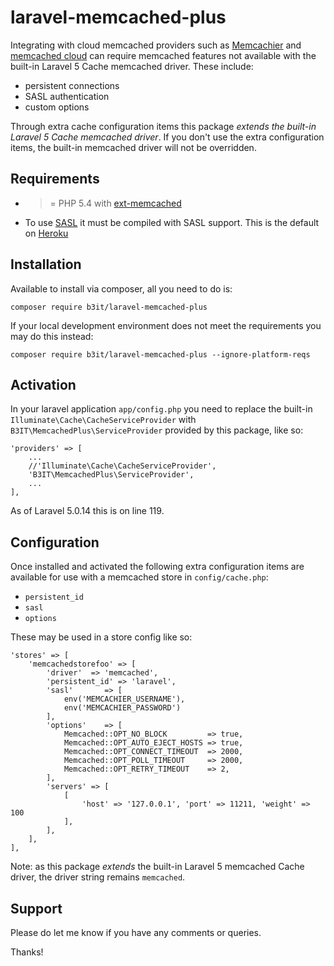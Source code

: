 # laravel-memcached-plus

Integrating with cloud memcached providers such as [Memcachier](https://www.memcachier.com/) and [memcached cloud](https://redislabs.com/memcached-cloud) can require memcached features not available with the built-in Laravel 5 Cache memcached driver. These include:

* persistent connections
* SASL authentication 
* custom options

Through extra cache configuration items this package _extends the built-in Laravel 5 Cache memcached driver_.
If you don't use the extra configuration items, the built-in memcached driver will not be overridden.

## Requirements

* >= PHP 5.4 with [ext-memcached](http://php.net/manual/en/book.memcached.php)
* To use [SASL](http://docs.php.net/manual/en/memcached.setsaslauthdata.php) it must be compiled with SASL support. This is the default on [Heroku](https://devcenter.heroku.com/articles/php-support)

## Installation

Available to install via composer, all you need to do is:

`composer require b3it/laravel-memcached-plus`

If your local development environment does not meet the requirements you may do this instead:

`composer require b3it/laravel-memcached-plus --ignore-platform-reqs`

## Activation

In your laravel application `app/config.php` you need to replace the built-in `Illuminate\Cache\CacheServiceProvider` with `B3IT\MemcachedPlus\ServiceProvider` provided by this package, like so:

```
'providers' => [
    ...
    //'Illuminate\Cache\CacheServiceProvider',
    'B3IT\MemcachedPlus\ServiceProvider',
    ...
],
```

As of Laravel 5.0.14 this is on line 119.

## Configuration

Once installed and activated the following extra configuration items are available for use with a memcached store in `config/cache.php`:

* `persistent_id`
* `sasl`
* `options`

These may be used in a store config like so:

```
'stores' => [
    'memcachedstorefoo' => [
        'driver'  => 'memcached',
        'persistent_id' => 'laravel',
        'sasl'       => [
            env('MEMCACHIER_USERNAME'),
            env('MEMCACHIER_PASSWORD')
        ],
        'options'    => [
            Memcached::OPT_NO_BLOCK         => true,
            Memcached::OPT_AUTO_EJECT_HOSTS => true,
            Memcached::OPT_CONNECT_TIMEOUT  => 2000,
            Memcached::OPT_POLL_TIMEOUT     => 2000,
            Memcached::OPT_RETRY_TIMEOUT    => 2,
        ],
        'servers' => [
            [
                'host' => '127.0.0.1', 'port' => 11211, 'weight' => 100
            ],
        ],
    ],
],
```

Note: as this package _extends_ the built-in Laravel 5 memcached Cache driver, the driver string remains `memcached`.

## Support

Please do let me know if you have any comments or queries.

Thanks!
